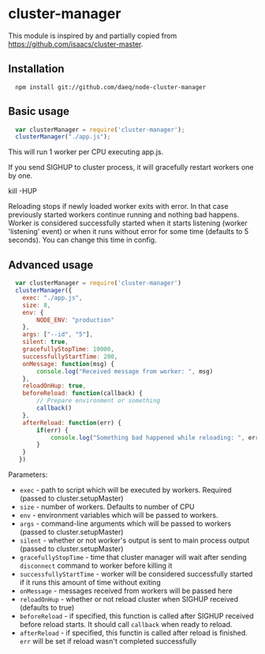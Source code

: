 cluster-manager
===============

This module is inspired by and partially copied from https://github.com/isaacs/cluster-master.

Installation
------------

```
  npm install git://github.com/daeq/node-cluster-manager
```

Basic usage
------------

```javascript
  var clusterManager = require('cluster-manager'); 
  clusterManager("./app.js");
```
  
This will run 1 worker per CPU executing app.js.

If you send SIGHUP to cluster process, it will gracefully restart workers one by one. 

  kill -HUP <cluster pid>

Reloading stops if newly loaded worker exits with error. In that case previously started workers continue running and nothing bad happens.
Worker is considered successfully started when it starts listening (worker 'listening' event) or when it runs without error for some time (defaults to 5 seconds). You can change this time in config.

Advanced usage
--------------

```javascript
  var clusterManager = require('cluster-manager')
  clusterManager({
    exec: "./app.js",
    size: 8,
    env: {
        NODE_ENV: "production"
    },
    args: ["--id", "5"],
    silent: true,
    gracefullyStopTime: 10000,
    successfullyStartTime: 200,
    onMessage: function(msg) {
        console.log("Received message from worker: ", msg)
    },
    reloadOnHup: true,
    beforeReload: function(callback) {
        // Prepare environment or something
        callback()
    },
    afterReload: function(err) {
        if(err) {
            console.log("Something bad happened while reloading: ", err)
        }
    }  
   })
```
   
Parameters:

* `exec` - path to script which will be executed by workers. Required (passed to cluster.setupMaster)
* `size` - number of workers. Defaults to number of CPU
* `env`  - environment variables which will be passed to workers.
* `args` - command-line arguments which will be passed to workers (passed to cluster.setupMaster)
* `silent` - whether or not worker's output is sent to main process output (passed to cluster.setupMaster)
* `gracefullyStopTime` - time that cluster manager will wait after sending `disconnect` command to worker before killing it
* `successfullyStartTime` - worker will be considered successfully started if it runs this amount of time without exiting
* `onMessage` - messages received from workers will be passed here
* `reloadOnHup` - whether or not reload cluster when SIGHUP received (defaults to true)
* `beforeReload` - if specified, this function is called after SIGHUP received before reload starts. It should call `callback` when ready to reload.
* `afterReload` - if specified, this functin is called after reload is finished. `err` will be set if reload wasn't completed successfully

